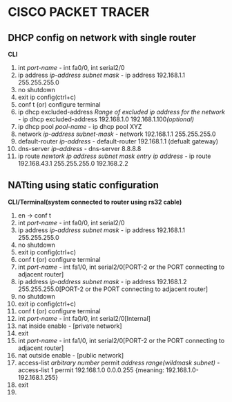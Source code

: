 <h1>CISCO PACKET TRACER</h1>

<h2>DHCP config on network with single router </h2>
<b>CLI</b><br>
<ol type="roman">
  <li>int <i>port-name</i> - int fa0/0, int serial2/0</li>
  <li>ip address <i>ip-address subnet mask</i> - ip address 192.168.1.1 255.255.255.0</li>
  <li>no shutdown</li>
  <li>exit ip config(ctrl+c)</li>
  <li>conf t (or) configure terminal</li>
  <li>ip dhcp excluded-address <i>Range of excluded ip address for the network</i> - ip dhcp excluded-address 192.168.1.0 192.168.1.100<i>(optional)</i></li>
  <li>ip dhcp pool <i>pool-name</i> - ip dhcp pool XYZ</li>
  <li>network <i>ip-address subnet-mask</i> - network 192.168.1.1 255.255.255.0</li>
  <li>default-router <i>ip-address</i> - default-router 192.168.1.1 (defualt gateway)</li>
  <li>dns-server <i>ip-address</i> - dns-server 8.8.8.8</li>
  <li>ip route <i>newtork ip address subnet mask entry ip address</i> - ip route 192.168.43.1 255.255.255.0 192.168.2.2</li>
</ol>
  
<h2> NATting using static configuration</h2>
<b>CLI/Terminal(system connected to router using rs32 cable)</b>

<ol type="roman">
  <li>en -> conf t</li>
  <li>int <i>port-name</i> - int fa0/0, int serial2/0</li>
  <li>ip address <i>ip-address subnet mask</i> - ip address 192.168.1.1 255.255.255.0</li>
  <li>no shutdown</li>
  <li>exit ip config(ctrl+c)</li>
  <li>conf t (or) configure terminal</li>
  <li>int <i>port-name</i> - int fa1/0, int serial2/0[PORT-2 or the PORT connecting to adjacent router]</li>
  <li>ip address <i>ip-address subnet mask</i> - ip address 192.168.1.2 255.255.255.0[PORT-2 or the PORT connecting to adjacent router]</li>
  <li>no shutdown</li>
  <li>exit ip config(ctrl+c)</li>
  <li>conf t (or) configure terminal</li>
  <li>int <i>port-name</i> - int fa0/0, int serial2/0[Internal]</li>
  <li>nat inside enable - [private network]</li>
  <li>exit</li>
  <li>int <i>port-name</i> - int fa1/0, int serial2/0[PORT-2 or the PORT connecting to adjacent router]</li>
  <li>nat outside enable - [public network]</li>
  <li>access-list <i>arbitrary number</i> permit <i>address range(wildmask subnet)</i> - access-list 1 permit 192.168.1.0 0.0.0.255 {meaning: 192.168.1.0-192.168.1.255}</li>
  <li>exit</li>
  <li>
  
  
  
  
